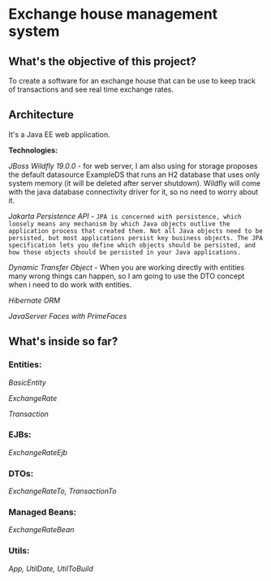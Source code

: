 # Exchange house management system

## What's the objective of this project?
To create a software for an exchange house that can be use to keep track of transactions and see real time exchange rates.

## Architecture
It's a Java EE web application.

**Technologies:**

*JBoss Wildfly 19.0.0* - for web server, I am also using for storage proposes the default datasource ExampleDS 
that runs an H2 database that uses only system memory (it will be deleted after server shutdown). Wildfly will
come with the java database connectivity driver for it, so no need to worry about it.

*Jakarta Persistence API* - `JPA is concerned with persistence, which loosely means any mechanism by which Java objects outlive the application process that created them. Not all Java objects need to be persisted, but most applications persist key business objects. The JPA specification lets you define which objects should be persisted, and how those objects should be persisted in your Java applications.`

*Dynamic Transfer Object* - When you are working directly with entities many wrong things can happen, so I am going to use the DTO concept when i need to do work with entities.

*Hibernate ORM*

*JavaServer Faces with PrimeFaces*


## What's inside so far?

### Entities:
[](https://resources.jetbrains.com/help/img/idea/2019.3/Groovy.icons.groovy.abstractClass@2x.png) *BasicEntity*

[](https://resources.jetbrains.com/help/img/idea/2019.3/Groovy.icons.groovy.class@2x.png) *ExchangeRate* 

[](https://resources.jetbrains.com/help/img/idea/2019.3/Groovy.icons.groovy.class@2x.png) *Transaction*

### EJBs:
*ExchangeRateEjb*

### DTOs:
*ExchangeRateTo, TransactionTo*

### Managed Beans:
*ExchangeRateBean*

### Utils:
*App, UtilDate, UtilToBuild*
